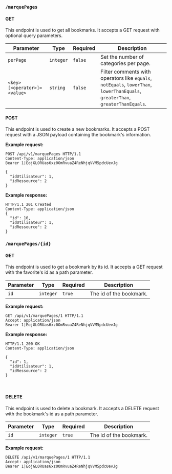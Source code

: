 ### `/marquePages`

#### GET

This endpoint is used to get all bookmarks. It accepts a GET request with optional query parameters.

| Parameter                   | Type      | Required | Description                                                                                                                    |
| --------------------------- | --------- | -------- | ------------------------------------------------------------------------------------------------------------------------------ |
| `perPage`                   | `integer` | `false`  | Set the number of categories per page.                                                                                         |
| `<key>[<operator>]=<value>` | `string`  | `false`  | Filter comments with operators like `equals`, `notEquals`, `lowerThan`, `lowerThanEquals`, `greaterThan`, `greaterThanEquals`. |



#### POST

This endpoint is used to create a new bookmarks. It accepts a POST request with a JSON payload containing the bookmark's information.

**Example request:**
```http
POST /api/v1/marquePages HTTP/1.1
Content-Type: application/json
Bearer 1|EojGLORUas6xz0OmRvuaZ4ReNhjqVVM5pdcUevJg

{
  "idUtilisateur": 1,
  "idRessource": 2
}
```

**Example response:**
```http
HTTP/1.1 201 Created
Content-Type: application/json
{
  "id": 10,
  "idUtilisateur": 1,
  "idRessource": 2
}
```

### `/marquePages/{id}`

#### GET

This endpoint is used to get a bookmark by its id. It accepts a GET request with the favorite's id as a path parameter.


| Parameter | Type      | Required | Description             |
| --------- | --------- | -------- | ----------------------- |
| `id`      | `integer` | `true`   | The id of the bookmark. |

**Example request:**
```http
GET /api/v1/marquePages/1 HTTP/1.1
Accept: application/json
Bearer 1|EojGLORUas6xz0OmRvuaZ4ReNhjqVVM5pdcUevJg
```

**Example response:**
```http
HTTP/1.1 200 OK
Content-Type: application/json

{
  "id": 1,
  "idUtilisateur": 1,
  "idRessource": 2
}
```

<br>

#### DELETE

This endpoint is used to delete a bookmark. It accepts a DELETE request with the bookmark's id as a path parameter.

| Parameter | Type      | Required | Description             |
| --------- | --------- | -------- | ----------------------- |
| `id`      | `integer` | `true`   | The id of the bookmark. |


**Example request:**
```http
DELETE /api/v1/marquePages/1 HTTP/1.1
Accept: application/json
Bearer 1|EojGLORUas6xz0OmRvuaZ4ReNhjqVVM5pdcUevJg
```